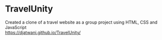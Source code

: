 # TravelUnity
Created a clone of a travel website as a group project using HTML, CSS and JavaScript\
https://djatwani.github.io/TravelUnity/
